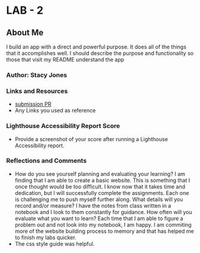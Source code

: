 # LAB - 2

## About Me

I build an app with a direct and powerful purpose. It does all of the things that it accomplishes well. I should describe the purpose and functionality so those that visit my README understand the app

### Author: Stacy Jones

### Links and Resources

* [submission PR](https://github.com/stacy-jones/about-me.git)
* Any Links you used as reference

### Lighthouse Accessibility Report Score

* Provide a screenshot of your score after running a Lighthouse Accessibility report.

### Reflections and Comments

* How do you see yourself planning and evaluating your learning? 
I am finding that I am able to create a basic website. This is something that I once thought would be too difficult. I know now that it takes time and dedication, but I will successfully complete the assignments. Each one is challenging me to push myself further along.
What details will you record and/or measure? 
I have the notes from class written in a notebook and I look to them constantly for guidance.
How often will you evaluate what you want to learn?
Each time that I am able to figure a problem out and not look into my notebook, I am happy. I am commiting more of the website building process to memory and that has helped me to finish my labs quicker.
* The css style guide was helpful.
